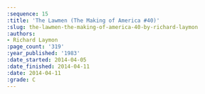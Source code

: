 ```yaml
---
:sequence: 15
:title: 'The Lawmen (The Making of America #40)'
:slug: the-lawmen-the-making-of-america-40-by-richard-laymon
:authors:
- Richard Laymon
:page_count: '319'
:year_published: '1983'
:date_started: 2014-04-05
:date_finished: 2014-04-11
:date: 2014-04-11
:grade: C
---
```

